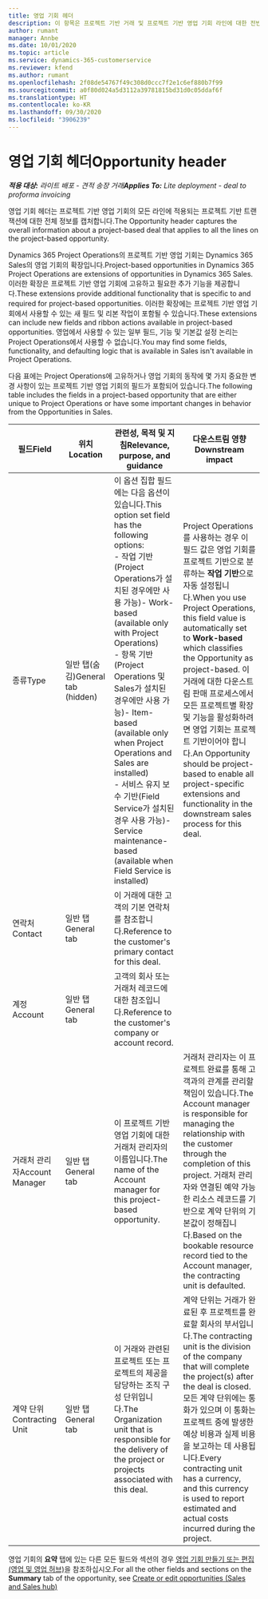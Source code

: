 ```yaml
---
title: 영업 기회 헤더
description: 이 항목은 프로젝트 기반 거래 및 프로젝트 기반 영업 기회 라인에 대한 전반적인 정보를 제공합니다.
author: rumant
manager: Annbe
ms.date: 10/01/2020
ms.topic: article
ms.service: dynamics-365-customerservice
ms.reviewer: kfend
ms.author: rumant
ms.openlocfilehash: 2f08de54767f49c308d0ccc7f2e1c6ef880b7f99
ms.sourcegitcommit: a0f80d024a5d3112a39781815bd31d0c05ddaf6f
ms.translationtype: HT
ms.contentlocale: ko-KR
ms.lasthandoff: 09/30/2020
ms.locfileid: "3906239"
---
```

# <a name="opportunity-header"></a><span data-ttu-id="3fe3a-103">영업 기회 헤더</span><span class="sxs-lookup"><span data-stu-id="3fe3a-103">Opportunity header</span></span>

<span data-ttu-id="3fe3a-104">_**적용 대상:** 라이트 배포 - 견적 송장 거래_</span><span class="sxs-lookup"><span data-stu-id="3fe3a-104">_**Applies To:** Lite deployment - deal to proforma invoicing_</span></span>

<span data-ttu-id="3fe3a-105">영업 기회 헤더는 프로젝트 기반 영업 기회의 모든 라인에 적용되는 프로젝트 기반 트랜잭션에 대한 전체 정보를 캡처합니다.</span><span class="sxs-lookup"><span data-stu-id="3fe3a-105">The Opportunity header captures the overall information about a project-based deal that applies to all the lines on the project-based opportunity.</span></span>

<span data-ttu-id="3fe3a-106">Dynamics 365 Project Operations의 프로젝트 기반 영업 기회는 Dynamics 365 Sales의 영업 기회의 확장입니다.</span><span class="sxs-lookup"><span data-stu-id="3fe3a-106">Project-based opportunities in Dynamics 365 Project Operations are extensions of opportunities in Dynamics 365 Sales.</span></span> <span data-ttu-id="3fe3a-107">이러한 확장은 프로젝트 기반 영업 기회에 고유하고 필요한 추가 기능을 제공합니다.</span><span class="sxs-lookup"><span data-stu-id="3fe3a-107">These extensions provide additional functionality that is specific to and required for project-based opportunities.</span></span> <span data-ttu-id="3fe3a-108">이러한 확장에는 프로젝트 기반 영업 기회에서 사용할 수 있는 새 필드 및 리본 작업이 포함될 수 있습니다.</span><span class="sxs-lookup"><span data-stu-id="3fe3a-108">These extensions can include new fields and ribbon actions available in project-based opportunities.</span></span> <span data-ttu-id="3fe3a-109">영업에서 사용할 수 있는 일부 필드, 기능 및 기본값 설정 논리는 Project Operations에서 사용할 수 없습니다.</span><span class="sxs-lookup"><span data-stu-id="3fe3a-109">You may find some fields, functionality, and defaulting logic that is available in Sales isn't available in Project Operations.</span></span>

<span data-ttu-id="3fe3a-110">다음 표에는 Project Operations에 고유하거나 영업 기회의 동작에 몇 가지 중요한 변경 사항이 있는 프로젝트 기반 영업 기회의 필드가 포함되어 있습니다.</span><span class="sxs-lookup"><span data-stu-id="3fe3a-110">The following table includes the fields in a project-based opportunity that are either unique to Project Operations or have some important changes in behavior from the Opportunities in Sales.</span></span>

| <span data-ttu-id="3fe3a-111">**필드**</span><span class="sxs-lookup"><span data-stu-id="3fe3a-111">**Field**</span></span> | <span data-ttu-id="3fe3a-112">**위치**</span><span class="sxs-lookup"><span data-stu-id="3fe3a-112">**Location**</span></span> | <span data-ttu-id="3fe3a-113">**관련성, 목적 및 지침**</span><span class="sxs-lookup"><span data-stu-id="3fe3a-113">**Relevance, purpose, and guidance**</span></span> | <span data-ttu-id="3fe3a-114">**다운스트림 영향**</span><span class="sxs-lookup"><span data-stu-id="3fe3a-114">**Downstream impact**</span></span> |
| --- | --- | --- | --- |
| <span data-ttu-id="3fe3a-115">종류</span><span class="sxs-lookup"><span data-stu-id="3fe3a-115">Type</span></span> | <span data-ttu-id="3fe3a-116">일반 탭(숨김)</span><span class="sxs-lookup"><span data-stu-id="3fe3a-116">General tab (hidden)</span></span> | <span data-ttu-id="3fe3a-117">이 옵션 집합 필드에는 다음 옵션이 있습니다.</span><span class="sxs-lookup"><span data-stu-id="3fe3a-117">This option set field has the following options:</span></span></br><span data-ttu-id="3fe3a-118">- 작업 기반(Project Operations가 설치된 경우에만 사용 가능)</span><span class="sxs-lookup"><span data-stu-id="3fe3a-118">- Work-based (available only with Project Operations)</span></span></br><span data-ttu-id="3fe3a-119">- 항목 기반(Project Operations 및 Sales가 설치된 경우에만 사용 가능)</span><span class="sxs-lookup"><span data-stu-id="3fe3a-119">- Item-based (available only when Project Operations and Sales are installed)</span></span></br><span data-ttu-id="3fe3a-120">- 서비스 유지 보수 기반(Field Service가 설치된 경우 사용 가능)</span><span class="sxs-lookup"><span data-stu-id="3fe3a-120">- Service maintenance-based (available when Field Service is installed)</span></span> | <span data-ttu-id="3fe3a-121">Project Operations를 사용하는 경우 이 필드 값은 영업 기회를 프로젝트 기반으로 분류하는 **작업 기반**으로 자동 설정됩니다.</span><span class="sxs-lookup"><span data-stu-id="3fe3a-121">When you use Project Operations, this field value is automatically set to **Work-based** which classifies the Opportunity as project-based.</span></span> <span data-ttu-id="3fe3a-122">이 거래에 대한 다운스트림 판매 프로세스에서 모든 프로젝트별 확장 및 기능을 활성화하려면 영업 기회는 프로젝트 기반이어야 합니다.</span><span class="sxs-lookup"><span data-stu-id="3fe3a-122">An Opportunity should be project-based to enable all project-specific extensions and functionality in the downstream sales process for this deal.</span></span> |
| <span data-ttu-id="3fe3a-123">연락처</span><span class="sxs-lookup"><span data-stu-id="3fe3a-123">Contact</span></span> | <span data-ttu-id="3fe3a-124">일반 탭</span><span class="sxs-lookup"><span data-stu-id="3fe3a-124">General tab</span></span> | <span data-ttu-id="3fe3a-125">이 거래에 대한 고객의 기본 연락처를 참조합니다.</span><span class="sxs-lookup"><span data-stu-id="3fe3a-125">Reference to the customer's primary contact for this deal.</span></span> | |
| <span data-ttu-id="3fe3a-126">계정</span><span class="sxs-lookup"><span data-stu-id="3fe3a-126">Account</span></span> | <span data-ttu-id="3fe3a-127">일반 탭</span><span class="sxs-lookup"><span data-stu-id="3fe3a-127">General tab</span></span> | <span data-ttu-id="3fe3a-128">고객의 회사 또는 거래처 레코드에 대한 참조입니다.</span><span class="sxs-lookup"><span data-stu-id="3fe3a-128">Reference to the customer's company or account record.</span></span> | |
| <span data-ttu-id="3fe3a-129">거래처 관리자</span><span class="sxs-lookup"><span data-stu-id="3fe3a-129">Account Manager</span></span> | <span data-ttu-id="3fe3a-130">일반 탭</span><span class="sxs-lookup"><span data-stu-id="3fe3a-130">General tab</span></span> | <span data-ttu-id="3fe3a-131">이 프로젝트 기반 영업 기회에 대한 거래처 관리자의 이름입니다.</span><span class="sxs-lookup"><span data-stu-id="3fe3a-131">The name of the Account manager for this project-based opportunity.</span></span> | <span data-ttu-id="3fe3a-132">거래처 관리자는 이 프로젝트 완료를 통해 고객과의 관계를 관리할 책임이 있습니다.</span><span class="sxs-lookup"><span data-stu-id="3fe3a-132">The Account manager is responsible for managing the relationship with the customer through the completion of this project.</span></span> <span data-ttu-id="3fe3a-133">거래처 관리자와 연결된 예약 가능한 리소스 레코드를 기반으로 계약 단위의 기본값이 정해집니다.</span><span class="sxs-lookup"><span data-stu-id="3fe3a-133">Based on the bookable resource record tied to the Account manager, the contracting unit is defaulted.</span></span> |
| <span data-ttu-id="3fe3a-134">계약 단위</span><span class="sxs-lookup"><span data-stu-id="3fe3a-134">Contracting Unit</span></span> | <span data-ttu-id="3fe3a-135">일반 탭</span><span class="sxs-lookup"><span data-stu-id="3fe3a-135">General tab</span></span> | <span data-ttu-id="3fe3a-136">이 거래와 관련된 프로젝트 또는 프로젝트의 제공을 담당하는 조직 구성 단위입니다.</span><span class="sxs-lookup"><span data-stu-id="3fe3a-136">The Organization unit that is responsible for the delivery of the project or projects associated with this deal.</span></span> | <span data-ttu-id="3fe3a-137">계약 단위는 거래가 완료된 후 프로젝트를 완료할 회사의 부서입니다.</span><span class="sxs-lookup"><span data-stu-id="3fe3a-137">The contracting unit is the division of the company that will complete the project(s) after the deal is closed.</span></span> <span data-ttu-id="3fe3a-138">모든 계약 단위에는 통화가 있으며 이 통화는 프로젝트 중에 발생한 예상 비용과 실제 비용을 보고하는 데 사용됩니다.</span><span class="sxs-lookup"><span data-stu-id="3fe3a-138">Every contracting unit has a currency, and this currency is used to report estimated and actual costs incurred during the project.</span></span> |

<span data-ttu-id="3fe3a-139">영업 기회의 **요약** 탭에 있는 다른 모든 필드와 섹션의 경우 [영업 기회 만들기 또는 편집(영업 및 영업 허브)](https://docs.microsoft.com/dynamics365/sales-enterprise/create-edit-opportunity-sales)을 참조하십시오.</span><span class="sxs-lookup"><span data-stu-id="3fe3a-139">For all the other fields and sections on the **Summary** tab of the opportunity, see [Create or edit opportunities (Sales and Sales hub)](https://docs.microsoft.com/dynamics365/sales-enterprise/create-edit-opportunity-sales)</span></span>

